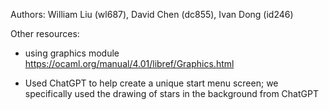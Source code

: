 Authors: William Liu (wl687), David Chen (dc855), Ivan Dong (id246)

Other resources:
- using graphics module https://ocaml.org/manual/4.01/libref/Graphics.html

- Used ChatGPT to help create a unique start menu screen; we specifically used the drawing of stars in the background from ChatGPT